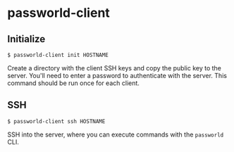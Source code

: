 # passworld-client

## Initialize

```
$ passworld-client init HOSTNAME
```

Create a directory with the client SSH keys and copy the public key to the server. You'll need to enter a password to authenticate with the server. This command should be run once for each client.

## SSH

```
$ passworld-client ssh HOSTNAME
```

SSH into the server, where you can execute commands with the `passworld` CLI.
